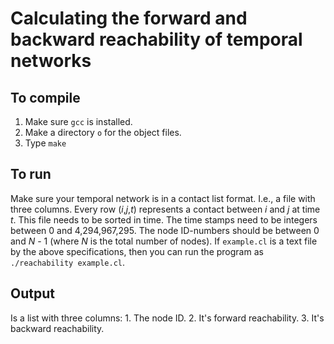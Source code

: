 # Calculating the forward and backward reachability of temporal networks

## To compile
1. Make sure `gcc` is installed.
2. Make a directory `o` for the object files.
3. Type `make`

## To run
Make sure your temporal network is in a contact list format. I.e., a file with three columns. Every row (*i*,*j*,*t*) represents a contact between *i* and *j* at time *t*. This file needs to be sorted in time. The time stamps need to be integers between 0 and 4,294,967,295. The node ID-numbers should be between 0 and *N* - 1 (where *N* is the total number of nodes). If `example.cl` is a text file by the above specifications, then you can run the program as `./reachability example.cl`.

## Output
Is a list with three columns: 1. The node ID. 2. It's forward reachability. 3. It's backward reachability.
